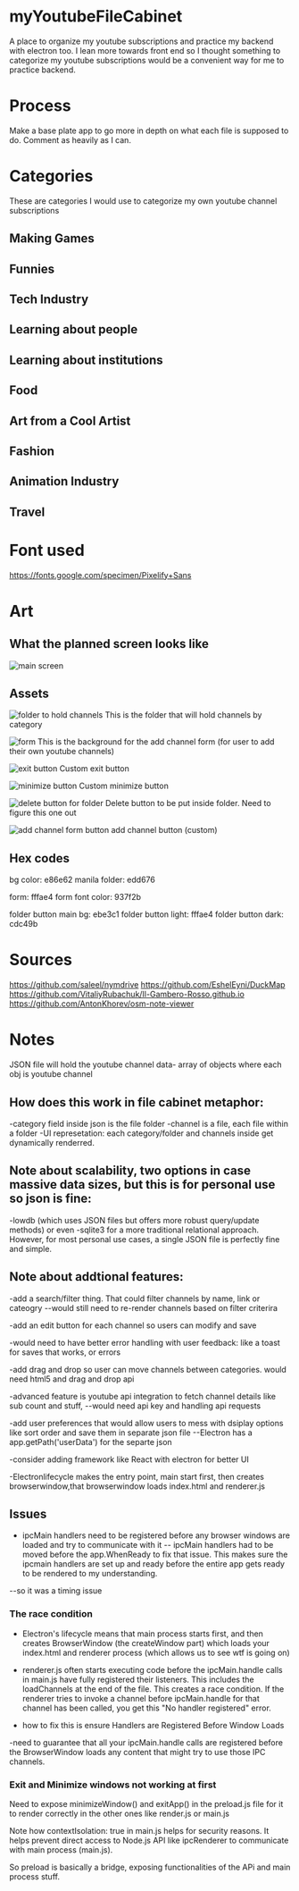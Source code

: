 # myYoutubeFileCabinet

A place to organize my youtube subscriptions and practice my backend with electron too. I lean more towards front
end so I thought something to categorize my youtube subscriptions would be a convenient way for me to practice backend.

# Process

Make a base plate app to go more in depth on what each file is supposed to do. Comment as heavily as I can.

# Categories

These are categories I would use to categorize my own youtube channel subscriptions

## Making Games

## Funnies

## Tech Industry

## Learning about people

## Learning about institutions

## Food

## Art from a Cool Artist

## Fashion

## Animation Industry

## Travel

# Font used

https://fonts.google.com/specimen/Pixelify+Sans

# Art

## What the planned screen looks like

![main screen](./assets/assets-main_screen.png)

## Assets

![folder to hold channels](./assets/folder.png)
This is the folder that will hold channels by category

![form](./assets/form.png)
This is the background for the add channel form (for user to add their own youtube channels)

![exit button](./assets/buttons/exit-button.png)
Custom exit button

![minimize button](./assets/buttons/min-button.png)
Custom minimize button

![delete button for folder](./assets/buttons/folder-button.png)
Delete button to be put inside folder. Need to figure this one out

![add channel form button](./assets/buttons/form-button.png)
add channel button (custom)

## Hex codes

bg color: e86e62
manila folder: edd676

form: fffae4
form font color: 937f2b

folder button main bg: ebe3c1
folder button light: fffae4
folder button dark: cdc49b

# Sources

https://github.com/saleel/nymdrive
https://github.com/EshelEyni/DuckMap
https://github.com/VitaliyRubachuk/Il-Gambero-Rosso.github.io
https://github.com/AntonKhorev/osm-note-viewer

# Notes

JSON file will hold the youtube channel data- array of objects where each obj is youtube channel

## How does this work in file cabinet metaphor:

-category field inside json is the file folder
-channel is a file, each file within a folder
-UI represetation: each category/folder and channels inside get dynamically renderred.

## Note about scalability, two options in case massive data sizes, but this is for personal use so json is fine:

-lowdb (which uses JSON files but offers more robust query/update methods) or even
-sqlite3 for a more traditional relational approach. However, for most personal use cases,
a single JSON file is perfectly fine and simple.

## Note about addtional features:

-add a search/filter thing. That could filter channels by name, link or cateogry
--would still need to re-render channels based on filter criterira

-add an edit button for each channel so users can modify and save

-would need to have better error handling with user feedback: like a toast for saves that works, or errors

-add drag and drop so user can move channels between categories. would need html5 and drag and drop api

-advanced feature is youtube api integration to fetch channel details like sub count and stuff,
--would need api key and handling api requests

-add user preferences that would allow users to mess with dsiplay options like sort order and save them in separate json file
--Electron has a app.getPath('userData') for the separte json

-consider adding framework like React with electron for better UI

-Electronlifecycle makes the entry point, main start first, then creates browserwindow,that browserwindow loads index.html and renderer.js

## Issues

- ipcMain handlers need to be registered before any browser windows are loaded and try to communicate with it
  -- ipcMain handlers had to be moved before the app.WhenReady to fix that issue. This makes sure the ipcmain handlers are set up and ready before the entire app gets ready to be rendered to my understanding.

--so it was a timing issue

### The race condition

- Electron's lifecycle means that main process starts first, and then creates BrowserWindow (the createWindow part) which loads your index.html and renderer process (which allows us to see wtf is going on)

- renderer.js often starts executing code before the ipcMain.handle calls in main.js have fully registered their listeners. This includes the loadChannels at the end of the file. This creates a race condition. If the renderer tries to invoke a channel before ipcMain.handle for that channel has been called, you get this "No handler registered" error.

- how to fix this is ensure Handlers are Registered Before Window Loads

-need to guarantee that all your ipcMain.handle calls are registered before the BrowserWindow loads any content that might try to use those IPC channels.

### Exit and Minimize windows not working at first

Need to expose minimizeWindow() and exitApp() in the preload.js file for it to render correctly in the other ones like render.js or main.js

Note how contextIsolation: true in main.js helps for security reasons. It helps prevent direct access to Node.js API like ipcRenderer to communicate with main process (main.js).

So preload is basically a bridge, exposing functionalities of the APi and main process stuff.
